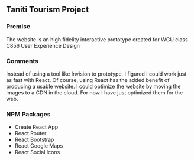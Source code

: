 ## Taniti Tourism Project

### Premise
The website is an high fidelity interactive prototype created for WGU class C856 User Experience Design

### Comments
Instead of using a tool like Invision to prototype, I figured I could work just as fast with React.  Of course, 
using React has the added benefit of producing a usable website. I could optimize the website by moving the images 
to a CDN in the cloud. For now I have just optimized them for the web.

### NPM Packages
- Create React App
- React Router
- React Bootstrap
- React Google Maps
- React Social Icons
